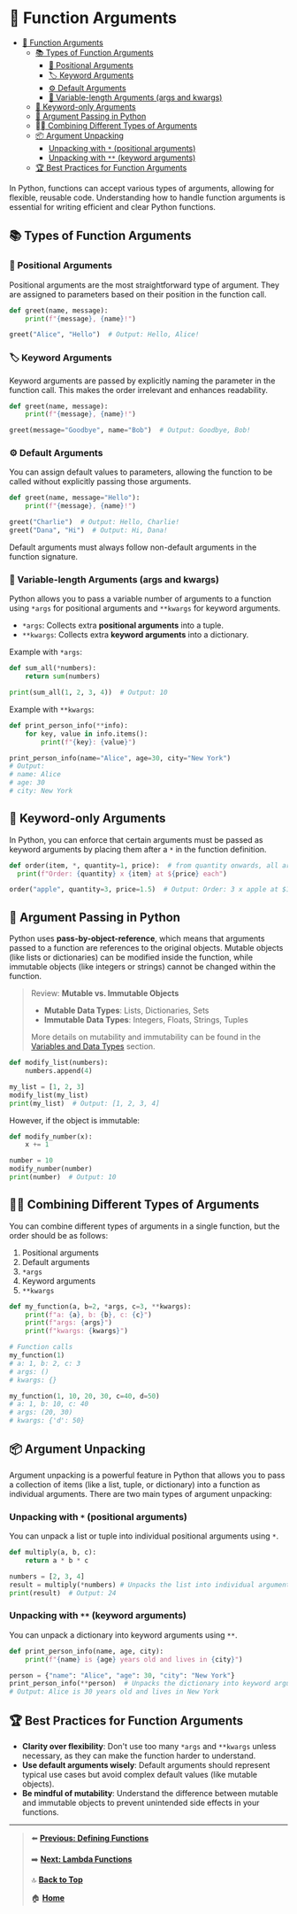 # 🎯 Function Arguments

- [🎯 Function Arguments](#-function-arguments)
  - [📚 Types of Function Arguments](#-types-of-function-arguments)
    - [📌 Positional Arguments](#-positional-arguments)
    - [🏷️ Keyword Arguments](#️-keyword-arguments)
    - [⚙️ Default Arguments](#️-default-arguments)
    - [🌟 Variable-length Arguments (args and kwargs)](#-variable-length-arguments-args-and-kwargs)
  - [🔑 Keyword-only Arguments](#-keyword-only-arguments)
  - [🔄 Argument Passing in Python](#-argument-passing-in-python)
  - [⛓️‍💥 Combining Different Types of Arguments](#️-combining-different-types-of-arguments)
  - [📦 Argument Unpacking](#-argument-unpacking)
    - [Unpacking with `*` (positional arguments)](#unpacking-with--positional-arguments)
    - [Unpacking with `**` (keyword arguments)](#unpacking-with--keyword-arguments)
  - [🏆 Best Practices for Function Arguments](#-best-practices-for-function-arguments)

In Python, functions can accept various types of arguments, allowing for flexible, reusable code. Understanding how to handle function arguments is essential for writing efficient and clear Python functions.

## 📚 Types of Function Arguments

### 📌 Positional Arguments

Positional arguments are the most straightforward type of argument. They are assigned to parameters based on their position in the function call.

```python
def greet(name, message):
    print(f"{message}, {name}!")

greet("Alice", "Hello")  # Output: Hello, Alice!
```

### 🏷️ Keyword Arguments

Keyword arguments are passed by explicitly naming the parameter in the function call. This makes the order irrelevant and enhances readability.

```python
def greet(name, message):
    print(f"{message}, {name}!")

greet(message="Goodbye", name="Bob")  # Output: Goodbye, Bob!
```

### ⚙️ Default Arguments

You can assign default values to parameters, allowing the function to be called without explicitly passing those arguments.

```python
def greet(name, message="Hello"):
    print(f"{message}, {name}!")

greet("Charlie")  # Output: Hello, Charlie!
greet("Dana", "Hi")  # Output: Hi, Dana!
```

Default arguments must always follow non-default arguments in the function signature.

### 🌟 Variable-length Arguments (args and kwargs)

Python allows you to pass a variable number of arguments to a function using `*args` for positional arguments and `**kwargs` for keyword arguments.

- `*args`: Collects extra **positional arguments** into a tuple.
- `**kwargs`: Collects extra **keyword arguments** into a dictionary.

Example with `*args`:

```python
def sum_all(*numbers):
    return sum(numbers)

print(sum_all(1, 2, 3, 4))  # Output: 10
```

Example with `**kwargs`:

```python
def print_person_info(**info):
    for key, value in info.items():
        print(f"{key}: {value}")

print_person_info(name="Alice", age=30, city="New York")
# Output:
# name: Alice
# age: 30
# city: New York
```

## 🔑 Keyword-only Arguments

In Python, you can enforce that certain arguments must be passed as keyword arguments by placing them after a `*` in the function definition.

```python
def order(item, *, quantity=1, price):  # from quantity onwards, all arguments must be passed as keywords
  print(f"Order: {quantity} x {item} at ${price} each")

order("apple", quantity=3, price=1.5)  # Output: Order: 3 x apple at $1.5 each
```

## 🔄 Argument Passing in Python

Python uses **pass-by-object-reference**, which means that arguments passed to a function are references to the original objects. Mutable objects (like lists or dictionaries) can be modified inside the function, while immutable objects (like integers or strings) cannot be changed within the function.

> Review: **Mutable vs. Immutable Objects**
>
> - **Mutable Data Types**: Lists, Dictionaries, Sets
> - **Immutable Data Types**: Integers, Floats, Strings, Tuples
>
> More details on mutability and immutability can be found in the [Variables and Data Types](../basics/variables-and-data-types.md) section.

```python
def modify_list(numbers):
    numbers.append(4)

my_list = [1, 2, 3]
modify_list(my_list)
print(my_list)  # Output: [1, 2, 3, 4]
```

However, if the object is immutable:

```python
def modify_number(x):
    x += 1

number = 10
modify_number(number)
print(number)  # Output: 10
```

## ⛓️‍💥 Combining Different Types of Arguments

You can combine different types of arguments in a single function, but the order should be as follows:

1. Positional arguments
2. Default arguments
3. `*args`
4. Keyword arguments
5. `**kwargs`

```python
def my_function(a, b=2, *args, c=3, **kwargs):
    print(f"a: {a}, b: {b}, c: {c}")
    print(f"args: {args}")
    print(f"kwargs: {kwargs}")

# Function calls
my_function(1)  
# a: 1, b: 2, c: 3
# args: ()
# kwargs: {}

my_function(1, 10, 20, 30, c=40, d=50)
# a: 1, b: 10, c: 40
# args: (20, 30)
# kwargs: {'d': 50}
```

## 📦 Argument Unpacking

Argument unpacking is a powerful feature in Python that allows you to pass a collection of items (like a list, tuple, or dictionary) into a function as individual arguments. There are two main types of argument unpacking:

### Unpacking with `*` (positional arguments)

You can unpack a list or tuple into individual positional arguments using `*`.

```python
def multiply(a, b, c):
    return a * b * c

numbers = [2, 3, 4]
result = multiply(*numbers) # Unpacks the list into individual arguments
print(result)  # Output: 24
```

### Unpacking with `**` (keyword arguments)

You can unpack a dictionary into keyword arguments using `**`.

```python
def print_person_info(name, age, city):
    print(f"{name} is {age} years old and lives in {city}")

person = {"name": "Alice", "age": 30, "city": "New York"}
print_person_info(**person)  # Unpacks the dictionary into keyword arguments
# Output: Alice is 30 years old and lives in New York
```

## 🏆 Best Practices for Function Arguments

- **Clarity over flexibility**: Don't use too many `*args` and `**kwargs` unless necessary, as they can make the function harder to understand.
- **Use default arguments wisely**: Default arguments should represent typical use cases but avoid complex default values (like mutable objects).
- **Be mindful of mutability**: Understand the difference between mutable and immutable objects to prevent unintended side effects in your functions.

---

> ⬅️ **[Previous: Defining Functions](./defining-functions.md)**
>
> ➡️ **[Next: Lambda Functions](./lambda-functions.md)**
>
> 🔝 **[Back to Top](#-function-arguments)**
>
> 🏠 **[Home](../README.md)**

